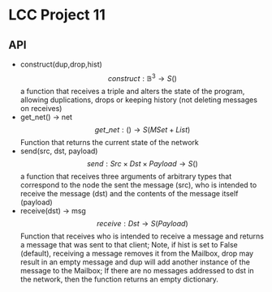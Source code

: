 # LCC Project 11

## API

 - construct(dup,drop,hist)
    $$construct: \mathbb{B}^3 \rightarrow S()$$
    a function that receives a triple and alters the state of the program,
    allowing duplications, drops or keeping history (not deleting messages on receives)
 - get\_net() -> net
    $$get\_{net}: () \rightarrow S(MSet + List)$$
    Function that returns the current state of the network
 - send(src, dst, payload)
    $$send: Src \times Dst \times Payload \rightarrow S()$$
    a function that receives three arguments of arbitrary types that correspond to the
    node the sent the message (src), who is intended to receive the message (dst)
    and the contents of the message itself (payload)
 - receive(dst) -> msg
    $$receive: Dst \rightarrow S(Payload)$$
    Function that receives who is intended to receive a message and returns a message
    that was sent to that client; Note, if hist is set to False (default), receiving a message
    removes it from the Mailbox, drop may result in an empty message and dup will add another
    instance of the message to the Mailbox;
    If there are no messages addressed to dst in the network, then the function returns an empty
    dictionary.


